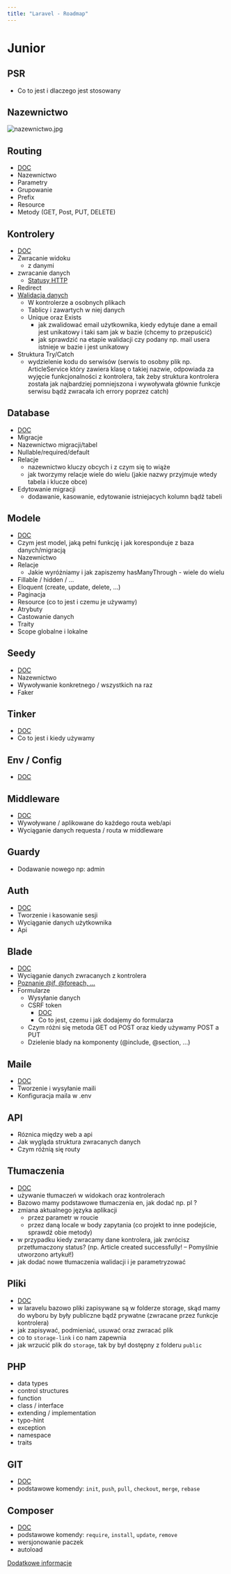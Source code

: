 ```yaml
---
title: "Laravel - Roadmap"
---
```



# Junior


## PSR
- Co to jest i dlaczego jest stosowany


## Nazewnictwo
![nazewnictwo.jpg](/assets/images/laravel_naming_convictions.png)


## Routing
- [DOC](https://laravel.com/docs/11.x/routing)
- Nazewnictwo
- Parametry
- Grupowanie
- Prefix
- Resource
- Metody (GET, Post, PUT, DELETE)


## Kontrolery
- [DOC](https://laravel.com/docs/11.x/controllers)
- Zwracanie widoku
  - z danymi
- zwracanie danych
  - [Statusy HTTP](https://developer.mozilla.org/en-US/docs/Web/HTTP/Status)
- Redirect
- [Walidacja danych](https://laravel.com/docs/11.x/validation)
  - W kontrolerze a osobnych plikach
  - Tablicy i zawartych w niej danych
  - Unique oraz Exists
    -  jak zwalidować email użytkownika, kiedy edytuje dane a email jest unikatowy i taki sam jak w bazie (chcemy to przepuścić)
    -  jak sprawdzić na etapie walidacji czy podany np. mail usera istnieje w bazie i jest
unikatowy
- Struktura Try/Catch
  -  wydzielenie kodu do serwisów (serwis to osobny plik np. ArticleService który zawiera klasę o takiej nazwie, odpowiada za wyjęcie funkcjonalności z kontrolera, tak żeby struktura kontrolera została jak najbardziej pomniejszona i wywoływała głównie funkcje serwisu bądź zwracała ich errory poprzez catch)


## Database
- [DOC](https://laravel.com/docs/11.x/migrations)
- Migracje
- Nazewnictwo migracji/tabel
- Nullable/required/default
- Relacje
  - nazewnictwo kluczy obcych i z czym się to wiąże
  - jak tworzymy relacje wiele do wielu (jakie nazwy przyjmuje wtedy tabela i klucze obce)
- Edytowanie migracji
  - dodawanie, kasowanie, edytowanie istniejacych kolumn bądź tabeli


## Modele
- [DOC](https://laravel.com/docs/11.x/eloquent%23eloquent-model-conventions)
- Czym jest model, jaką pełni funkcję i jak koresponduje z baza danych/migracją
- Nazewnictwo
- Relacje
  - Jakie wyróżniamy i jak zapiszemy hasManyThrough - wiele do wielu
- Fillable / hidden / ...
- Eloquent (create, update, delete, ...)
- Paginacja
- Resource (co to jest i czemu je używamy)
- Atrybuty
- Castowanie danych
- Traity
- Scope globalne i lokalne


## Seedy
- [DOC](https://laravel.com/docs/11.x/seeding)
- Nazewnictwo
- Wywoływanie konkretnego / wszystkich na raz
- Faker


## Tinker
- [DOC](https://laravel.com/docs/11.x/artisan#tinker)
- Co to jest i kiedy używamy


## Env / Config
- [DOC](https://laravel.com/docs/11.x/configuration#environment-configuration)


## Middleware
- [DOC](https://laravel.com/docs/11.x/middleware)
- Wywoływane / aplikowane do każdego routa web/api
- Wyciąganie danych requesta / routa w middleware


## Guardy
- Dodawanie nowego np: admin


## Auth
- [DOC](https://laravel.com/docs/11.x/authentication)
- Tworzenie i kasowanie sesji
- Wyciąganie danych użytkownika
- Api


## Blade
- [DOC](https://laravel.com/docs/11.x/blade)
- Wyciąganie danych zwracanych z kontrolera
- [Poznanie @if, @foreach, ...](https://laravel.com/docs/5.3/blade#if-statements)
- Formularze
  - Wysyłanie danych
  - CSRF token
    - [DOC](https://laravel.com/docs/11.x/csrf)
    - Co to jest, czemu i jak dodajemy do formularza
  - Czym różni się metoda GET od POST oraz kiedy używamy POST a PUT
  - Dzielenie blady na komponenty (@include, @section, ...)


## Maile
- [DOC](https://laravel.com/docs/11.x/mail)
- Tworzenie i wysyłanie maili
- Konfiguracja maila w .env


## API
- Róznica między web a api
- Jak wygląda struktura zwracanych danych
- Czym różnią się routy


## Tłumaczenia
- [DOC](https://laravel.com/docs/11.x/localization)
- używanie tłumaczeń w widokach oraz kontrolerach
- Bazowo mamy podstawowe tłumaczenia en, jak dodać np. pl ?
- zmiana aktualnego języka aplikacji
  - przez parametr w roucie
  -  przez daną locale w body zapytania (co projekt to inne podejście, sprawdź obie metody)
- w przypadku kiedy zwracamy dane kontrolera, jak zwrócisz przetłumaczony status? (np. Article created successfully! – Pomyślnie utworzono artykuł!)
-  jak dodać nowe tłumaczenia walidacji i je parametryzować


## Pliki
- [DOC](https://laravel.com/docs/11.x/filesystem)
- w laravelu bazowo pliki zapisywane są w folderze storage, skąd mamy do wyboru by były
publiczne bądź prywatne (zwracane przez funkcje kontrolera)
- jak zapisywać, podmieniać, usuwać oraz zwracać plik
- co to `storage-link` i co nam zapewnia
- jak wrzucić plik do `storage`, tak by był dostępny z folderu `public`


## PHP
- data types
- control structures
- function
- class / interface
- extending / implementation
- typo-hint
- exception
- namespace
- traits


## GIT
- [DOC](https://git-scm.com/docs)
- podstawowe komendy: `init`, `push`, `pull`, `checkout`, `merge`, `rebase`


## Composer
- [DOC](https://getcomposer.org/doc/01-basic-usage.md)
- podstawowe komendy: `require`, `install`, `update`, `remove`
- wersjonowanie paczek
- autoload


[Dodatkowe informacje](https://github.com/LaravelDaily/Laravel-Roadmap-Learning-Path)